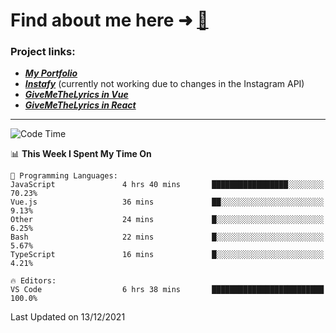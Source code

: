 # Find about me here ➜ [🧑](https://pauabella.dev)

### Project links:
- ***[My Portfolio](https://pauabella.dev)***
- ***[Instafy](https://instafy.me)*** (currently not working due to changes in the Instagram API)
- ***[GiveMeTheLyrics in Vue](https://lyrics.pauabella.dev)***
- ***[GiveMeTheLyrics in React](https://pauabella.dev/GiveMeTheLyrics)***

---
<!--START_SECTION:waka-->
![Code Time](http://img.shields.io/badge/Code%20Time-723%20hrs%2034%20mins-blue)

📊 **This Week I Spent My Time On** 

```text
💬 Programming Languages: 
JavaScript               4 hrs 40 mins       █████████████████░░░░░░░░   70.23% 
Vue.js                   36 mins             ██░░░░░░░░░░░░░░░░░░░░░░░   9.13% 
Other                    24 mins             █░░░░░░░░░░░░░░░░░░░░░░░░   6.25% 
Bash                     22 mins             █░░░░░░░░░░░░░░░░░░░░░░░░   5.67% 
TypeScript               16 mins             █░░░░░░░░░░░░░░░░░░░░░░░░   4.21%

🔥 Editors: 
VS Code                  6 hrs 38 mins       █████████████████████████   100.0%

```


 Last Updated on 13/12/2021
<!--END_SECTION:waka-->
